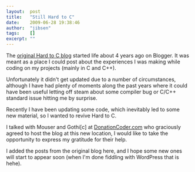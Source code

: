 ```yaml
---
layout:  post
title:   "Still Hard to C"
date:    2009-06-28 19:38:46
author:  "jibsen"
tags:    []
excerpt: ""
---
```

The [original Hard to C blog][original] started life about 4 years ago on
Blogger. It was meant as a place I could post about the experiences I was making
while coding on my projects (mainly in C and C++).

Unfortunately it didn't get updated due to a number of circumstances, although
I have had plenty of moments along the past years where it could have been
useful letting off steam about some compiler bug or C/C++ standard issue hitting
me by surprise.

Recently I have been updating some code, which inevitably led to some new
material, so I wanted to revive Hard to C.

I talked with Mouser and Gothi[c] at [DonationCoder.com][dcc] who graciously
agreed to host the blog at this new location, I would like to take the
opportunity to express my gratitude for their help.

I added the posts from the original blog here, and I hope some new ones will
start to appear soon (when I'm done fiddling with WordPress that is hehe).

[original]: http://hardtoc.blogspot.com/
[dcc]: http://www.donationcoder.com/
